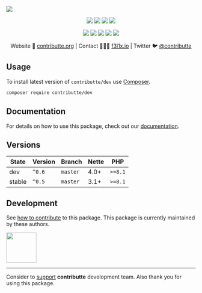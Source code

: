 ![](https://heatbadger.now.sh/github/readme/contributte/dev/)

<p align=center>
  <a href="https://github.com/contributte/dev/actions"><img src="https://badgen.net/github/checks/contributte/dev/master?cache=300"></a>
  <a href="https://coveralls.io/r/contributte/dev"><img src="https://badgen.net/coveralls/c/github/contributte/dev?cache=300"></a>
  <a href="https://packagist.org/packages/contributte/dev"><img src="https://badgen.net/packagist/dm/contributte/dev"></a>
  <a href="https://packagist.org/packages/contributte/dev"><img src="https://badgen.net/packagist/v/contributte/dev"></a>
</p>
<p align=center>
  <a href="https://packagist.org/packages/contributte/dev"><img src="https://badgen.net/packagist/php/contributte/dev"></a>
  <a href="https://github.com/contributte/dev"><img src="https://badgen.net/github/license/contributte/dev"></a>
  <a href="https://bit.ly/ctteg"><img src="https://badgen.net/badge/support/gitter/cyan"></a>
  <a href="https://bit.ly/cttfo"><img src="https://badgen.net/badge/support/forum/yellow"></a>
  <a href="https://contributte.org/partners.html"><img src="https://badgen.net/badge/sponsor/donations/F96854"></a>
</p>

<p align=center>
Website 🚀 <a href="https://contributte.org">contributte.org</a> | Contact 👨🏻‍💻 <a href="https://f3l1x.io">f3l1x.io</a> | Twitter 🐦 <a href="https://twitter.com/contributte">@contributte</a>
</p>

## Usage

To install latest version of `contributte/dev` use [Composer](https://getcomposer.org).

```bash
composer require contributte/dev
```

## Documentation

For details on how to use this package, check out our [documentation](.docs).

## Versions

| State       | Version | Branch   | Nette | PHP     |
|-------------|---------|----------|-------|---------|
| dev         | `^0.6`  | `master` | 4.0+  | `>=8.1` |
| stable      | `^0.5`  | `master` | 3.1+  | `>=8.1` |


## Development

See [how to contribute](https://contributte.org) to this package. This package is currently maintained by these authors.

<a href="https://github.com/f3l1x">
    <img width="80" height="80" src="https://avatars2.githubusercontent.com/u/538058?v=3&s=80">
</a>

-----

Consider to [support](https://contributte.org/partners) **contributte** development team.
Also thank you for using this package.
